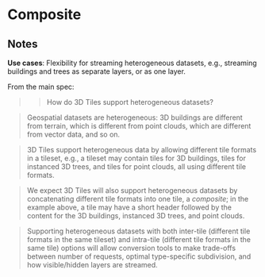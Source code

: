 # Composite

## Notes

**Use cases**: Flexibility for streaming heterogeneous datasets, e.g., streaming buildings and trees as separate layers, or as one layer.

From the main spec:

>> How do 3D Tiles support heterogeneous datasets?

> Geospatial datasets are heterogeneous: 3D buildings are different from terrain, which is different from point clouds, which are different from vector data, and so on.

> 3D Tiles support heterogeneous data by allowing different tile formats in a tileset, e.g., a tileset may contain tiles for 3D buildings, tiles for instanced 3D trees, and tiles for point clouds, all using different tile formats.

> We expect 3D Tiles will also support heterogeneous datasets by concatenating different tile formats into one tile, a _composite_; in the example above, a tile may have a short header followed by the content for the 3D buildings, instanced 3D trees, and point clouds.

> Supporting heterogeneous datasets with both inter-tile (different tile formats in the same tileset) and intra-tile (different tile formats in the same tile) options will allow conversion tools to make trade-offs between number of requests, optimal type-specific subdivision, and how visible/hidden layers are streamed.